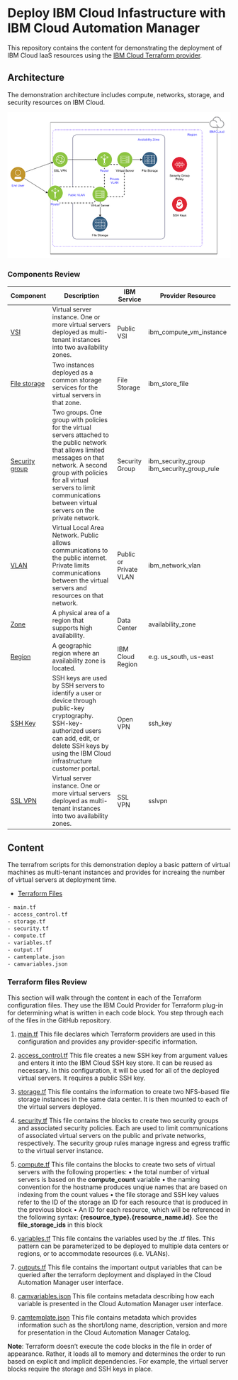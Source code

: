 # Deploy IBM Cloud Infastructure with IBM Cloud Automation Manager

This repository contains the content for demonstrating the deployment of IBM Cloud IaaS resources using the [IBM Cloud Terraform provider](https://cloud.ibm.com/docs/terraform?topic=terraform-infrastructure-resources). 


## Architecture
The demonstration architecture includes compute, networks, storage, and security resources on IBM Cloud. 


![Reference architecture](./imgs/arch.png)

### Components Review

Component | Description | IBM Service | Provider Resource 
--- | --- | --- | ---   
[VSI](https://cloud.ibm.com/docs/vsi/vsi_index.html#getting-started-tutorial) | Virtual server instance. One or more virtual servers deployed as multi-tenant instances into two availability zones. | Public VSI | ibm_compute_vm_instance 
[File storage](https://cloud.ibm.com/docs/FileStorage/index.html#getting-started-with-file-storage) | Two instances deployed as a common storage services for the virtual servers in that zone. | File Storage | ibm_store_file
[Security group](https://cloud.ibm.com/docs/vsi/vsi_index.html#getting-started-tutorial) | Two groups. One group with policies for the virtual servers attached to the public network that allows limited messages on that network. A second group with policies for all virtual servers to limit communications between virtual servers on the private network. | Security Group | ibm_security_group ibm_security_group_rule
[VLAN](https://cloud.ibm.com/docs/vsi/vsi_index.html#getting-started-tutorial) | Virtual Local Area Network. Public allows communications to the public internet. Private limits communications between the virtual servers and resources on that network. | Public or Private VLAN | ibm_network_vlan
[Zone](https://cloud.ibm.com/docs/overview?topic=overview-locations&locale=en) | A physical area of a region that supports high availability. | Data Center | availability_zone
[Region](https://cloud.ibm.com/docs/overview?topic=overview-locations&locale=en) | A geographic region where an availability zone is located. | IBM Cloud Region | e.g. us_south, us-east
[SSH Key](https://cloud.ibm.com/docs/ssh-keys/index.html#getting-started-tutorial) | SSH keys are used by SSH servers to identify a user or device through public-key cryptography. SSH-key-authorized users can add, edit, or delete SSH keys by using the IBM Cloud infrastructure customer portal. | Open VPN | ssh_key
[SSL VPN](https://cloud.ibm.com/docs/iaas-vpn/about-vpn.html#ssl-vpn-subnet-limit) | Virtual server instance. One or more virtual servers deployed as multi-tenant instances into two availability zones. | SSL VPN | sslvpn


## Content
The terrafrom scripts for this demonstration deploy a basic pattern of virtual machines as multi-tenant instances and provides for increaing the number of virtual servers at deployment time. 

- [Terraform Files](./terraform)

```
- main.tf
- access_control.tf
- storage.tf
- security.tf
- compute.tf
- variables.tf
- output.tf
- camtemplate.json
- camvariables.json
```

### Terraform files Review

This section will walk through the content in each of the Terraform configuration files. They use the IBM Could Provider for Terraform plug-in for determining what is written in each code block. You step through each of the files in the GitHub repository.

1.	[main.tf](./terraform/main.tf)
This file declares which Terraform providers are used in this configuration and provides any provider-specific information. 

2.	[access_control.tf](./terraform/access_control.tf)
This file creates a new SSH key from argument values and enters it into the IBM Cloud SSH key store. It can be reused as necessary. In this configuration, it will be used for all of the deployed virtual servers. It requires a public SSH key. 

3.	[storage.tf](./terraform/storage.tf)
This file contains the information to create two NFS-based file storage instances in the same data center. It is then mounted to each of the virtual servers deployed. 

4.	[security.tf](./terraform/security.tf)
This file contains the blocks to create two security groups and associated security policies. Each are used to limit communications of associated virtual servers on the public and private networks, respectively. The security group rules manage ingress and egress traffic to the virtual server instance.

5.	[compute.tf](./terraform/compute.tf)
This file contains the blocks to create two sets of virtual servers with the following properties:
•	the total number of virtual servers is based on the **compute_count** variable
•	the naming convention for the hostname produces unqiue names that are based on indexing from the count values
•	the file storage and SSH key values refer to the ID of the storage an ID for each resource that is produced in the previous block
•	An ID for each resource, which will be referenced in the following syntax: **{resource_type}.{resource_name.id}**. See the **file_storage_ids** in this block

6.	[variables.tf](./terraform/variables.tf) 
This file contains the variables used by the .tf files. This pattern can be parameterized to be deployed to multiple data centers or regions, or to accommodate resources (i.e. VLANs).

6.	[outputs.tf](./terraform/outputs.tf) 
This file contains the important output variables that can be queried after the terraform deployment and displayed in the Cloud Automation Manager user interface.

7. [camvariables.json](./terraform/camvariables.json)
This file contains metadata describing how each variable is presented in the Cloud Automation Manager user interface.

8. [camtemplate.json](./terraform/camtemplate.json)
This file contains metadata which provides information such as the short/long name, description, version and more for presentation in the Cloud Automation Manager Catalog. 

**Note**: Terraform doesn’t execute the code blocks in the file in order of appearance. Rather, it loads all to memory and determines the order to run based on explicit and implicit dependencies. For example, the virtual server blocks require the storage and SSH keys in place.
